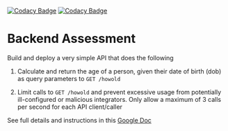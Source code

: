[![Codacy Badge](https://api.codacy.com/project/badge/Grade/bc34a002ccf1463a8d5e75fdbf91996f)](https://app.codacy.com/gh/CJMaxwell/talentql-backend-pipeline?utm_source=github.com&utm_medium=referral&utm_content=CJMaxwell/talentql-backend-pipeline&utm_campaign=Badge_Grade_Settings)
[![Codacy Badge](https://app.codacy.com/project/badge/Grade/077a6968d8a84accad5c083635d0991b)](https://www.codacy.com/gh/CJMaxwell/talentql-backend-pipeline/dashboard?utm_source=github.com&amp;utm_medium=referral&amp;utm_content=CJMaxwell/talentql-backend-pipeline&amp;utm_campaign=Badge_Grade)
# Backend Assessment

Build and deploy a very simple API that does the following

1.  Calculate and return the age of a person, given their date of birth (dob) as query parameters to `GET /howold`

2.  Limit calls to `GET /howold` and prevent excessive usage from potentially ill-configured or malicious integrators. Only allow a maximum of 3 calls per second for each API client/caller

See full details and instructions in this [Google Doc](https://docs.google.com/document/d/1ma5vKz0j34gwI9WYrZddMM1ENlQddGOVFJ5qdSq2QlQ)